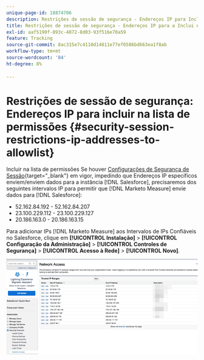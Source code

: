 ```yaml
---
unique-page-id: 18874706
description: Restrições de sessão de segurança - Endereços IP para Incluir na lista de permissões - Marketo Measure - Documentação do produto
title: Restrições de sessão de segurança - Endereços IP para a Inclui na lista de permissões
exl-id: aaf5190f-893c-4872-8d03-93f516e70a59
feature: Tracking
source-git-commit: 8ac315e7c4110d14811e77ef0586bd663ea1f8ab
workflow-type: tm+mt
source-wordcount: '84'
ht-degree: 8%

---
```


# Restrições de sessão de segurança: Endereços IP para incluir na lista de permissões {#security-session-restrictions-ip-addresses-to-allowlist}

Incluir na lista de permissões Se houver [Configurações de Segurança de Sessão](https://help.salesforce.com/articleView?id=admin_sessions.htm&type=0){target="_blank"} em vigor, impedindo que Endereços IP específicos enviem/enviem dados para a instância [!DNL Salesforce], precisaremos dos seguintes intervalos IP para permitir que [!DNL Marketo Measure] envie dados para [!DNL Salesforce]:

* 52.162.84.192 - 52.162.84.207
* 23.100.229.112 - 23.100.229.127
* 20.186.163.0 - 20.186.163.15

Para adicionar IPs [!DNL Marketo Measure] aos Intervalos de IPs Confiáveis no Salesforce, clique em **[!UICONTROL Instalação]** > **[!UICONTROL Configuração da Administração]** > **[!UICONTROL Controles de Segurança]** > **[!UICONTROL Acesso à Rede]** > **[!UICONTROL Novo]**.

![](assets/1.png)
